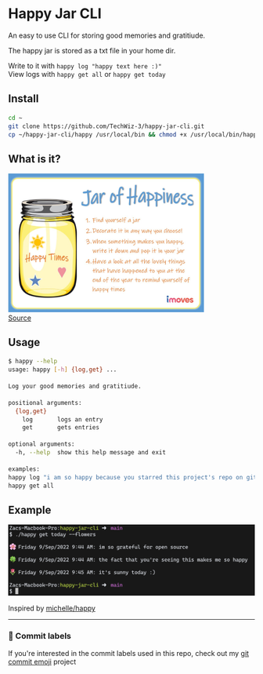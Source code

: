 # Happy Jar CLI

An easy to use CLI for storing good memories and gratitiude.  

The happy jar is stored as a txt file in your home dir.  

Write to it with `happy log "happy text here :)"`  
View logs with `happy get all` or `happy get today`  

## Install
```sh
cd ~
git clone https://github.com/TechWiz-3/happy-jar-cli.git
cp ~/happy-jar-cli/happy /usr/local/bin && chmod +x /usr/local/bin/happy
```

## What is it?
<img src="./media/happy.jpg" width="400px"></img>  
[Source](https://twitter.com/imovesactive/status/1274960313863950337)

## Usage

```sh
$ happy --help
usage: happy [-h] {log,get} ...

Log your good memories and gratitiude.

positional arguments:
  {log,get}
    log       logs an entry
    get       gets entries

optional arguments:
  -h, --help  show this help message and exit

examples:
happy log "i am so happy because you starred this project's repo on github xDD"
happy get all
```

## Example

<img src="./media/example.png" width="700px"></img>  

Inspired by [michelle/happy](https://github.com/michelle/happy)  

---
### 🎉 Commit labels
If you're interested in the commit labels used in this repo, check out my [git commit emoji](https://github.com/TechWiz-3/git-commit-emojis) project
